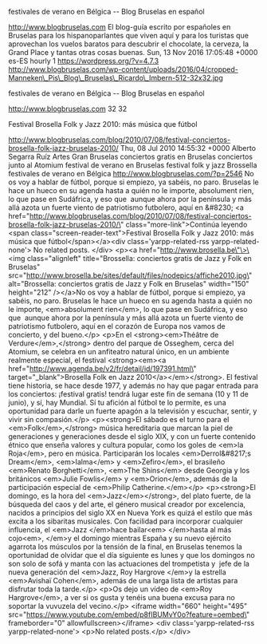 festivales de verano en Bélgica -- Blog Bruselas en español

http://www.blogbruselas.com El blog-guía escrito por españoles en
Bruselas para los hispanoparlantes que viven aquí y para los turistas
que aprovechan los vuelos baratos para descubrir el chocolate, la
cerveza, la Grand Place y tantas otras cosas buenas. Sun, 13 Nov 2016
17:05:48 +0000 es-ES hourly 1 https://wordpress.org/?v=4.7.3
http://www.blogbruselas.com/wp-content/uploads/2016/04/cropped-Manneken\_Pis\_Blog\_Bruselas\_Ricardo\_Imbern-512-32x32.jpg

festivales de verano en Bélgica -- Blog Bruselas en español

http://www.blogbruselas.com 32 32

Festival Brosella Folk y Jazz 2010: más música que fútbol

http://www.blogbruselas.com/blog/2010/07/08/festival-conciertos-brosella-folk-jazz-bruselas-2010/
Thu, 08 Jul 2010 14:55:32 +0000 Alberto Segarra Ruíz Artes Gran Bruselas
conciertos gratis en Bruselas conciertos junto al Atomium festival de
verano en Bruselas festival folk y jazz Brossella festivales de verano
en Bélgica http://www.blogbruselas.com/?p=2546 No os voy a hablar de
fútbol, porque si empiezo, ya sabéis, no paro. Bruselas le hace un hueco
en su agenda hasta a quién no le importe, absolument rien, lo que pase
en Sudáfrica, y eso que  aunque ahora por la península y más allá azota
un fuerte viento de patriotismo futbolero, aquí en &\#8230; \<a
href=\"http://www.blogbruselas.com/blog/2010/07/08/festival-conciertos-brosella-folk-jazz-bruselas-2010/\"
class=\"more-link\"\>Continúa leyendo \<span
class=\"screen-reader-text\"\>Festival Brosella Folk y Jazz 2010: más
música que fútbol\</span\>\</a\>\<div class=\'yarpp-related-rss
yarpp-related-none\'\> No related posts. \</div\> \<p\>\<a
href=\"http://www.brosella.be\"\>\<img class=\"alignleft\"
title=\"Brossella: conciertos gratis de Jazz y Folk en Bruselas\"
src=\"http://www.brosella.be/sites/default/files/nodepics/affiche2010.jpg\"
alt=\"Brossella: conciertos gratis de Jazz y Folk en Bruselas\"
width=\"150\" height=\"212\" /\>\</a\>No os voy a hablar de fútbol,
porque si empiezo, ya sabéis, no paro. Bruselas le hace un hueco en su
agenda hasta a quién no le importe, \<em\>absolument rien\</em\>, lo que
pase en Sudáfrica, y eso que  aunque ahora por la península y más allá
azota un fuerte viento de patriotismo futbolero, aquí en el corazón de
Europa nos vamos de concierto, y del bueno.\</p\> \<p\>En el
\<strong\>\<em\>Théâtre de Verdure\</em\>,\</strong\> dentro del parque
de Osseghem, cerca del Atomium, se celebra en un anfiteatro natural
único, en un ambiente realmente especial, el festival
\<strong\>\<em\>\<a
href=\"http://www.agenda.be/v2/fr/detail/id/197391.html\"
target=\"\_blank\"\>Brosella Folk en Jazz 2010\</a\>\</em\>\</strong\>.
El festival tiene historia, se hace desde 1977, y además no hay que
pagar entrada para los conciertos: ¡festival gratis! tendrá lugar este
fin de semana (10 y 11 de junio), y sí, hay Mundial. Sí tu afición al
fútbol te lo permite, es una oportunidad para darle un fuerte apagón a
la televisión y escuchar, sentir, y vivir sin compasión.\</p\>
\<p\>\<strong\>El sábado es el turno para el
\<em\>Folk\</em\>,\</strong\> música hereditaria que marcan la piel de
generaciones y generaciones desde el siglo XIX, y con un fuerte
contenido étnico que enseña valores y cultura popular, como los goles de
\<em\>la Roja\</em\>, pero en música. Participarán los locales
\<em\>Derrol&\#8217;s Dream\</em\>, \<em\>Ialma\</em\> y
\<em\>Zefiro\</em\>, el brasileño \<em\>Renato Borghetti\</em\>,
\<em\>The Shins\</em\> desde Georgia y los británicos \<em\>Julie
Fowlis\</em\> y \<em\>Orion\</em\>, además de la participación especial
de \<em\>Philip Catherine.\</em\>\</p\> \<p\>\<strong\>El domingo, es la
hora del \<em\>Jazz\</em\>\</strong\>, del plato fuerte, de la búsqueda
del caos y del arte, el género musical creador por excelencia, nacidos a
principios del siglo XX en Nueva York es quizá el estilo que más excita
a los sibaritas musicales. Con facilidad para incorporar cualquier
influencia, el \<em\>Jazz \</em\>hace bailar\<em\> \</em\>hasta al más
cojo\<em\>, \</em\>y el domingo mientras España y su nuevo ejército
agarrota los músculos por la tensión de la final, en Bruselas tenemos la
oportunidad de olvidar que el día siguiente es lunes y que los domingos
no son solo de sofá y manta con las actuaciones del trompetista y  jefe
de la nueva generación del \<em\>Jazz, Roy Hargrove \</em\>y la estrella
\<em\>Avishaï Cohen\</em\>, además de una larga lista de artistas para
disfrutar toda la tarde.\</p\> \<p\>Os dejo un vídeo de \<em\>Roy
Hargrove\</em\>, a ver si os gusta y tenéis una buena excusa para no
soportar la vuvuzela del vecino.\</p\> \<iframe width=\"660\"
height=\"495\"
src=\"https://www.youtube.com/embed/p8fIBUMvY0o?feature=oembed\"
frameborder=\"0\" allowfullscreen\>\</iframe\> \<div
class=\'yarpp-related-rss yarpp-related-none\'\> \<p\>No related
posts.\</p\> \</div\>
